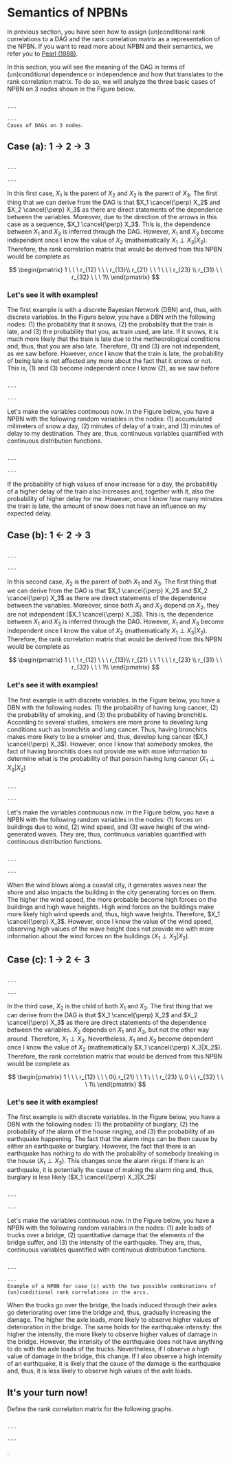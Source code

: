 
# Semantics of NPBNs

In previous section, you have seen how to assign (un)conditional rank correlations to a DAG and the rank correlation matrix as a representation of the NPBN. If you want to read more about NPBN and their semantics, we refer you to [Pearl (1988)](https://tudelft.on.worldcat.org/search/detail/927108286?queryString=Probabilistic%20reasoning%20in%20intelligent%20systems%3A%20networks%20of%20plausible%20inference).

In this section, you will see the meaning of the DAG in terms of (un)conditional dependence or independence and how that translates to the rank correlation matrix. To do so, we will analyze the three basic cases of NPBN on 3 nodes shown in the Figure below.

```{figure} ./figures/DAGs.png

---

---
Cases of DAGs on 3 nodes.
```

## Case (a): 1 $\rightarrow$ 2 $\rightarrow$ 3

```{figure} ./figures/case_a.png

---

---
```

In this first case, $X_1$ is the parent of $X_2$ and $X_2$ is the parent of $X_3$. The first thing that we can derive from the DAG is that $X_1 \cancel{\perp} X_2$ and $X_2 \cancel{\perp} X_3$ as there are direct statements of the dependence between the variables. Moreover, due to the direction of the arrows in this case as a sequence, $X_1 \cancel{\perp} X_3$. This is, the dependence between $X_1$ and $X_3$ is inferred through the DAG. However, $X_1$ and $X_3$ become independent once I know the value of $X_2$ (mathematically $X_1 \perp X_3|X_2$). Therefore, the rank correlation matrix that would be derived from this NPBN would be complete as

$$
\begin{pmatrix}
1 \ \ \ r_{12} \ \ \ r_{13}\\
r_{21} \ \ 1 \ \ \ r_{23} \\
r_{31} \ \ r_{32} \ \ \ 1\\
\end{pmatrix}
$$

### Let's see it with examples!

The first example is with a discrete Bayesian Network (DBN) and, thus, with discrete variables. In the Figure below, you have a DBN with the following nodes: (1) the probability that it snows, (2) the probability that the train is late, and (3) the probability that you, as train used, are late. If it snows, it is much more likely that the train is late due to the metheorological conditions and, thus, that you are also late. Therefore, (1) and (3) are not independent, as we saw before. However, once I know that the train is late, the probability of being late is not affected any more about the fact that it snows or not. This is, (1) and (3) become independent once I know (2), as we saw before

```{figure} ./figures/discrete_case_a.png

---

---
```

Let's make the variables continuous now. In the Figure below, you have a NPBN with the following random variables in the nodes: (1) accumulated milimeters of snow a day, (2) minutes of delay of a train, and (3) minutes of delay to my destination. They are, thus, continuous variables quantified with continuous distribution functions. 

```{figure} ./figures/continuous_case_a.png

---

---
```

If the probability of high values of snow increase for a day, the probabilitiy of a higher delay of the train also increases and, together with it, also the probability of higher delay for me. However, once I know how many minutes the train is late, the amount of snow does not have an influence on my expected delay.


## Case (b): 1 $\leftarrow$ 2 $\rightarrow$ 3

```{figure} ./figures/case_b.png

---

---
```

In this second case, $X_2$ is the parent of both $X_1$ and $X_3$. The first thing that we can derive from the DAG is that $X_1 \cancel{\perp} X_2$ and $X_2 \cancel{\perp} X_3$ as there are direct statements of the dependence between the variables. Moreover, since both $X_1$ and $X_3$ depend on $X_2$, they are not independent ($X_1 \cancel{\perp} X_3$). This is, the dependence between $X_1$ and $X_3$ is inferred through the DAG. However, $X_1$ and $X_3$ become independent once I know the value of $X_2$ (mathematically $X_1 \perp X_3|X_2$). Therefore, the rank correlation matrix that would be derived from this NPBN would be complete as

$$
\begin{pmatrix}
1 \ \ \ r_{12} \ \ \ r_{13}\\
r_{21} \ \ 1 \ \ \ r_{23} \\
r_{31} \ \ r_{32} \ \ \ 1\\
\end{pmatrix}
$$

### Let's see it with examples!

The first example is with discrete variables. In the Figure below, you have a DBN with the following nodes: (1) the probability of having lung cancer, (2) the probability of smoking, and (3) the probability of having bronchitis. According to several studies, smokers are more prone to develing lung conditions such as bronchitis and lung cancer. Thus, having bronchitis makes more likely to be a smoker and, thus, develop lung cancer ($X_1 \cancel{\perp} X_3$). However, once I know that somebody smokes, the fact of having bronchitis does not provide me with more information to determine what is the probability of that person having lung cancer ($X_1 \perp X_3| X_2$)

```{figure} ./figures/discrete_case_b.png

---

---
```

Let's make the variables continuous now. In the Figure below, you have a NPBN with the following random variables in the nodes: (1) forces on buildings due to wind, (2) wind speed, and (3) wave height of the wind-generated waves. They are, thus, continuous variables quantified with continuous distribution functions. 

```{figure} ./figures/continuous_case_b.png

---

---
```

When the wind blows along a coastal city, it generates waves near the shore and also impacts the building in the city generating forces on them. The higher the wind speed, the more probable become high forces on the buildings and high wave heights. High wind forces on the buildings make more likely high wind speeds and, thus, high wave heights. Therefore, $X_1 \cancel{\perp} X_3$. However, once I know the value of the wind speed, observing high values of the wave height does not provide me with more information about the wind forces on the buildings ($X_1 \perp X_3|X_2$).

## Case (c): 1 $\rightarrow$ 2 $\leftarrow$ 3

```{figure} ./figures/case_c.png

---

---
```

In the third case, $X_2$ is the child of both $X_1$ and $X_3$. The first thing that we can derive from the DAG is that $X_1 \cancel{\perp} X_2$ and $X_2 \cancel{\perp} X_3$ as there are direct statements of the dependence between the variables. $X_2$ depends on $X_1$ and $X_3$, but not the other way around. Therefore, $X_1 \perp X_3$. Nevertheless, $X_1$ and $X_3$ become dependent once I know the value of $X_2$ (mathematically $X_1 \cancel{\perp} X_3|X_2$). Therefore, the rank correlation matrix that would be derived from this NPBN would be complete as

$$
\begin{pmatrix}
1 \ \ \ r_{12} \ \ \ 0\\
r_{21} \ \ 1 \ \ \ r_{23} \\
0 \ \ r_{32} \ \ \ 1\\
\end{pmatrix}
$$

### Let's see it with examples!

The first example is with discrete variables. In the Figure below, you have a DBN with the following nodes: (1) the probability of burglary, (2) the probability of the alarm of the house ringing, and (3) the probability of an earthquake happening. The fact that the alarm rings can be then cause by either an earthquake or burglary. However, the fact that there is an earthquake has nothing to do with the probability of somebody breaking in the house ($X_1 \perp X_3$). This changes once the alarm rings: if there is an earthquake, it is potentially the cause of making the alarm ring and, thus, burglary is less likely ($X_1 \cancel{\perp} X_3|X_2$)

```{figure} ./figures/discrete_case_c.png

---

---
```

Let's make the variables continuous now. In the Figure below, you have a NPBN with the following random variables in the nodes: (1) axle loads of trucks over a bridge, (2) quantitative damage that the elements of the bridge suffer, and (3) the intensity of the earthquake. They are, thus, continuous variables quantified with continuous distribution functions. 

```{figure} ./figures/continuous_case_c.png

---

---
Example of a NPBN for case (c) with the two possible combinations of (un)conditional rank correlations in the arcs.
```

When the trucks go over the bridge, the loads induced through their axles go deteriorating over time the bridge and, thus, gradually increasing the damage. The higher the axle loads, more likely to observe higher values of deterioration in the bridge. The same holds for the earthquake intensity: the higher the intensity, the more likely to observe higher values of damage in the bridge. However, the intensity of the earthquake does not have anything to do with the axle loads of the trucks. Nevertheless, if I observe a high value of damage in the bridge, this change. If I also observe a high intensity of an earthquake, it is likely that the cause of the damage is the earthquake and, thus, it is less likely to observe high values of the axle loads.

## It's your turn now!

Define the rank correlation matrix for the following graphs.

```{figure} ../figures/Assigned_ranks.png

---

---
```
.